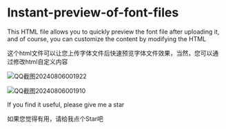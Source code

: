 # Instant-preview-of-font-files
This HTML file allows you to quickly preview the font file after uploading it, and of course, you can customize the content by modifying the HTML

这个html文件可以让您上传字体文件后快速预览字体文件效果，当然，您可以通过修改html自定义内容


![QQ截图20240806001922](https://github.com/user-attachments/assets/c8ad6c0e-7181-42f0-9742-f065f861e747)


![QQ截图20240806001910](https://github.com/user-attachments/assets/a604b226-7bb1-44f1-b941-444cd64479e3)

If you find it useful, please give me a star

如果您觉得有用，请给我点个Star吧
